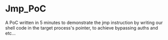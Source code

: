 # Jmp_PoC

A PoC written in 5 minutes to demonstrate the jmp instruction by writing our shell code in the target process's pointer, to achieve bypassing auths and etc...
